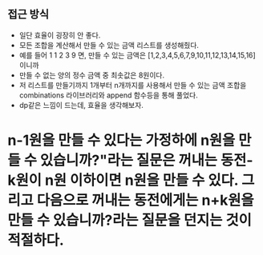 ## 접근 방식
  - 일단 효율이 굉장히 안 좋다.
  - 모든 조합을 계산해서 만들 수 있는 금액 리스트를 생성해줬다.
  - 예를 들어 1 1 2 3 9 면, 만들 수 있는 금액은 [1,2,3,4,5,6,7,9,10,11,12,13,14,15,16] 이니까
  - 만들 수 없는 양의 정수 금액 중 최솟값은 8원이다.
  - 저 리스트를 만들기까지 1개부터 n개까지를 사용해서 만들 수 있는 금액 조합을 combinations 라이브러리와 append 함수등을 통해 풀었다.
  - dp같은 느낌이 드는데, 효율을 생각해보자.


# n-1원을 만들 수 있다는 가정하에 n원을 만들 수 있습니까?"라는 질문은 꺼내는 동전-k원이 n원 이하이면 n원을 만들 수 있다. 그리고 다음으로 꺼내는 동전에게는 n+k원을 만들 수 있습니까?라는 질문을 던지는 것이 적절하다.
